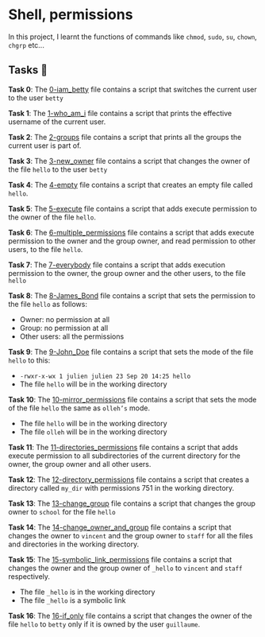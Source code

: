 #  Shell, permissions 

In this project, I learnt the functions of commands like `chmod`, `sudo`, `su`, `chown`, `chgrp` etc...

## Tasks :page_with_curl:

**Task 0**: The [0-iam_betty](./0-iam_betty) file contains a script that switches the current user to the user `betty`

**Task 1**: The [1-who_am_i](./1-who_am_i) file contains a script that prints the effective username of the current user.

**Task 2**: The [2-groups](./2-groups) file contains a script that prints all the groups the current user is part of.

**Task 3**: The [3-new_owner](./3-new_owner) file contains  a script that changes the owner of the file `hello` to the user `betty`

**Task 4**: The [4-empty](./4-empty) file contains a script that creates an empty file called `hello`.

**Task 5**: The [5-execute](./5-execute) file contains a script that adds execute permission to the owner of the file `hello`.

**Task 6**: The [6-multiple_permissions](./6-multiple_permissions) file contains a script that adds execute permission to the owner and the group owner, and read permission to other users, to the file `hello`.

**Task 7**: The [7-everybody](./7-everybody) file contains a script that adds execution permission to the owner, the group owner and the other users, to the file `hello`
 
**Task 8**: The [8-James_Bond](./8-James_Bond) file contains a script that sets the permission to the file `hello` as follows:

   * Owner: no permission at all
   * Group: no permission at all
   * Other users: all the permissions

**Task 9**: The [9-John_Doe](./9-John_Doe) file contains  a script that sets the mode of the file `hello` to this:

   * `-rwxr-x-wx 1 julien julien 23 Sep 20 14:25 hello`
   * The file `hello` will be in the working directory

**Task 10**: The [10-mirror_permissions](./10-mirror_permissions) file contains a script that sets the mode of the file `hello` the same as `olleh’s` mode.

   * The file `hello` will be in the working directory
   * The file `olleh` will be in the working directory

**Task 11**: The [11-directories_permissions](./11-directories_permissions) file contains a script that adds execute permission to all subdirectories of the current directory for the owner, the group owner and all other users.

**Task 12**: The [12-directory_permissions](./12-directory_permissions) file contains a script that creates a directory called `my_dir` with permissions 751 in the working directory.

**Task 13**: The [13-change_group](./13-change_group) file contains a script that changes the group owner to `school` for the file `hello`

**Task 14**: The [14-change_owner_and_group](./14-change_owner_and_group) file contains a script that changes the owner to `vincent` and the group owner to `staff` for all the files and directories in the working directory.

**Task 15**: The [15-symbolic_link_permissions](./15-symbolic_link_permissions) file contains a script that changes the owner and the group owner of `_hello` to `vincent` and `staff` respectively.

   * The file `_hello` is in the working directory
   * The file `_hello` is a symbolic link

**Task 16**: The [16-if_only](./16-if_only) file contains a script that changes the owner of the file `hello` to `betty` only if it is owned by the user `guillaume`.
